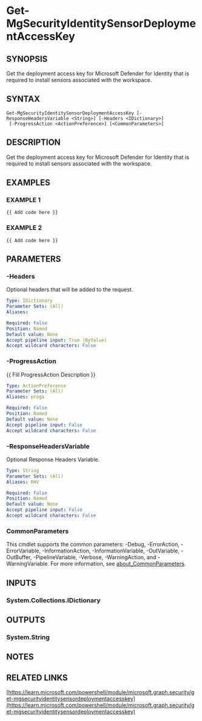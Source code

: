 ﻿---
external help file: Microsoft.Graph.Security-help.xml
Module Name: Microsoft.Graph.Security
online version: https://learn.microsoft.com/powershell/module/microsoft.graph.security/get-mgsecurityidentitysensordeploymentaccesskey
schema: 2.0.0
---

# Get-MgSecurityIdentitySensorDeploymentAccessKey

## SYNOPSIS
Get the deployment access key for Microsoft Defender for Identity that is required to install sensors associated with the workspace.

## SYNTAX

```
Get-MgSecurityIdentitySensorDeploymentAccessKey [-ResponseHeadersVariable <String>] [-Headers <IDictionary>]
 [-ProgressAction <ActionPreference>] [<CommonParameters>]
```

## DESCRIPTION
Get the deployment access key for Microsoft Defender for Identity that is required to install sensors associated with the workspace.

## EXAMPLES

### EXAMPLE 1
```
{{ Add code here }}
```

### EXAMPLE 2
```
{{ Add code here }}
```

## PARAMETERS

### -Headers
Optional headers that will be added to the request.

```yaml
Type: IDictionary
Parameter Sets: (All)
Aliases:

Required: False
Position: Named
Default value: None
Accept pipeline input: True (ByValue)
Accept wildcard characters: False
```

### -ProgressAction
{{ Fill ProgressAction Description }}

```yaml
Type: ActionPreference
Parameter Sets: (All)
Aliases: proga

Required: False
Position: Named
Default value: None
Accept pipeline input: False
Accept wildcard characters: False
```

### -ResponseHeadersVariable
Optional Response Headers Variable.

```yaml
Type: String
Parameter Sets: (All)
Aliases: RHV

Required: False
Position: Named
Default value: None
Accept pipeline input: False
Accept wildcard characters: False
```

### CommonParameters
This cmdlet supports the common parameters: -Debug, -ErrorAction, -ErrorVariable, -InformationAction, -InformationVariable, -OutVariable, -OutBuffer, -PipelineVariable, -Verbose, -WarningAction, and -WarningVariable. For more information, see [about_CommonParameters](http://go.microsoft.com/fwlink/?LinkID=113216).

## INPUTS

### System.Collections.IDictionary
## OUTPUTS

### System.String
## NOTES

## RELATED LINKS

[https://learn.microsoft.com/powershell/module/microsoft.graph.security/get-mgsecurityidentitysensordeploymentaccesskey](https://learn.microsoft.com/powershell/module/microsoft.graph.security/get-mgsecurityidentitysensordeploymentaccesskey)

